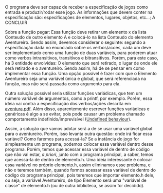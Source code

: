 O programa deve ser capaz de receber a especificação de jogos como entrada e produzir/rodar esse jogo. As informações que devem conter na especificação são: especificações de elementos, lugares, objetos, etc...; A CONCLUIR

Sobre a função pegar:
Essa função deve retirar um elemento x da lista Conteudo de outro elemento A e colocá-lo na lista Conteudo do elemento Aventureiro. Sendo assim, devemos considerar o seguinte: segundo a especificação dada no enunciado sobre os verbos/acoes, cada um deve ser implementado como uma função de duas variáveis, para poderem atuar como verbos intransitivos, transitivos e bitransitivos. Porém, para este caso, há 3 entidade envolvidas: O elemento que será retirado, o lugar de onde ele será retirado e o aventureiro. Sendo assim, há de se pensar em como implementar essa função. Uma opção possível é fazer com que o Elemento Aventureiro seja uma variável única e global, que será referenciada na função, mas não será passada como argumento para ela.

Outra solução possível seria utilizar funções variádicas, que tem um número variável de argumentos, como a printf, por exemplo. Porém, essa ideia vai contra a especificação dos verbos/ações descrita em [aventura.pdf](aventura.pdf). Além disso, aparentemente escrever funções variádicas e genéricas é algo a se evitar, pois pode causar um problema chamado comportamento indefinido/imprevisível ([Undefined behaviour](https://en.wikipedia.org/wiki/Undefined_behavior)).

Assim, a solução que vamos adotar será a de se usar uma variável global para o aventureiro. Porém, isso levanta outra questão: onde irá ficar essa variável? Como faremos para acessá-la?
Se a instância do jogo for simplesmente um programa, podemos colocar essa variável dentro desse programa. Porém, temos que acessar essa variável de dentro de código que não vai estar, *a priori*, junto com o programa principal, a saber, temos que acessá-la de dentro de elemento.h.
Uma ideia interessante é colocar essa variável no próprio elemento.h, assim eliminamos esse problema, e não o teremos também, quando formos acessar essa variável de dentro do código do programa principal, pois teremos que importar elemento.h dele, ou seja, a variável Aventureiro, de tipo Elemento será uma "variável de classe" de elemento.h (ou de outra biblioteca, se assim for decidido).




